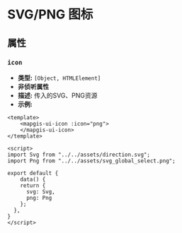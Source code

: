 # SVG/PNG 图标

## 属性

### `icon`

- **类型:** `[Object, HTMLElement]`
- **非侦听属性**
- **描述:** 传入的SVG、PNG资源
- **示例:** 

``` vue
<template>
    <mapgis-ui-icon :icon="png">
    </mapgis-ui-icon>
</template>

<script>
import Svg from "../../assets/direction.svg";
import Png from "../../assets/svg_global_select.png";

export default {
    data() {
    return {
      svg: Svg,
      png: Png
    };
  },
}
</script>
```

